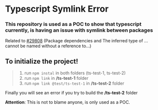 # Typescript Symlink Error

### This repository is used as a POC to show that typescript currently, is having an issue with symlink between packages

Related to <a href="https://github.com/microsoft/TypeScript/issues/29808">#29808</a> (Package dependencies and The inferred type of ... cannot be named without a reference to...)

## To initialize the project!

> 1. run `npm instal` in both folders (ts-test-1, ts-test-2)
> 2. run `npm link` in **/ts-test-1** folder
> 3. run `npm link @test/ts-test-1` in **/ts-test-2** folder

Finally you will see an error if you try to build the **/ts-test-2** folder

**Attention**: This is not to blame anyone, is only used as a POC.
